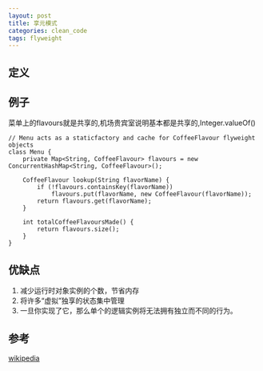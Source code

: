 ```yaml
---
layout: post
title: 享元模式
categories: clean_code
tags: flyweight
---
```


## 定义

## 例子

菜单上的flavours就是共享的,机场贵宾室说明基本都是共享的,Integer.valueOf()

    // Menu acts as a staticfactory and cache for CoffeeFlavour flyweight objects
    class Menu {
        private Map<String, CoffeeFlavour> flavours = new ConcurrentHashMap<String, CoffeeFlavour>();

        CoffeeFlavour lookup(String flavorName) {
            if (!flavours.containsKey(flavorName))
                flavours.put(flavorName, new CoffeeFlavour(flavorName));
            return flavours.get(flavorName);
        }
    
        int totalCoffeeFlavoursMade() {
            return flavours.size();
        }
    }

## 优缺点  

1. 减少运行时对象实例的个数，节省内存
2. 将许多“虚拟”独享的状态集中管理
3. 一旦你实现了它，那么单个的逻辑实例将无法拥有独立而不同的行为。

## 参考

[wikipedia](https://en.wikipedia.org/wiki/Flyweight_pattern)
